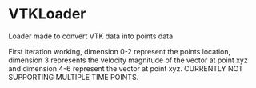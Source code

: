 # VTKLoader
Loader made to convert VTK data into points data

First iteration working, dimension 0-2 represent the points location, dimension 3 represents the velocity magnitude of the vector at point xyz and dimension 4-6 represent the vector at point xyz. CURRENTLY NOT SUPPORTING MULTIPLE TIME POINTS.
